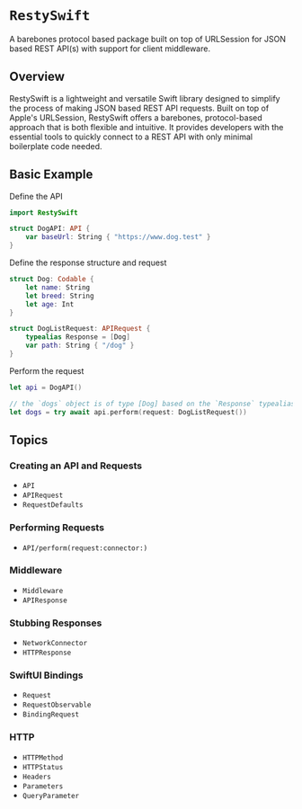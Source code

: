 # ``RestySwift``

A barebones protocol based package built on top of URLSession for JSON based REST API(s) with support for client middleware.

## Overview

RestySwift is a lightweight and versatile Swift library designed to simplify the process of making JSON based REST API requests. Built on top of Apple's URLSession, RestySwift offers a barebones, protocol-based approach that is both flexible and intuitive. It provides developers with the essential tools to quickly connect to a REST API with only minimal boilerplate code needed.

## Basic Example

Define the API

```swift
import RestySwift

struct DogAPI: API {
    var baseUrl: String { "https://www.dog.test" }
}
```

Define the response structure and request

```swift
struct Dog: Codable {
    let name: String
    let breed: String
    let age: Int
}

struct DogListRequest: APIRequest {
    typealias Response = [Dog]
    var path: String { "/dog" }
}
```

Perform the request

```swift
let api = DogAPI()

// the `dogs` object is of type [Dog] based on the `Response` typealias of the request
let dogs = try await api.perform(request: DogListRequest())
```

## Topics

### Creating an API and Requests

- ``API``
- ``APIRequest``
- ``RequestDefaults``

### Performing Requests

- ``API/perform(request:connector:)``

### Middleware

- ``Middleware``
- ``APIResponse``

### Stubbing Responses

- ``NetworkConnector``
- ``HTTPResponse``

### SwiftUI Bindings

- ``Request``
- ``RequestObservable``
- ``BindingRequest``

### HTTP

- ``HTTPMethod``
- ``HTTPStatus``
- ``Headers``
- ``Parameters``
- ``QueryParameter``



